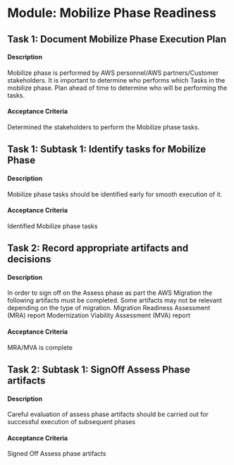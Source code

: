 
# Module: Mobilize Phase Readiness
## Task 1: Document Mobilize Phase Execution Plan
#### Description
Mobilize phase is performed by AWS personnel/AWS partners/Customer stakeholders. It is important to determine who performs which Tasks in the mobilize phase. Plan ahead of time to determine who will be performing the tasks.
#### Acceptance Criteria
Determined the stakeholders to perform the Mobilize phase tasks.
## Task 1: Subtask 1: Identify tasks for Mobilize Phase
#### Description
Mobilize phase tasks should be identified early for smooth execution of it.
#### Acceptance Criteria
Identified Mobilize phase tasks
## Task 2: Record appropriate artifacts and decisions
#### Description
In order to sign off on the Assess phase as part the AWS Migration the following artifacts must be completed. Some artifacts may not be relevant depending on the type of migration. 
Migration Readiness Assessment (MRA) report Modernization Viability Assessment (MVA) report
#### Acceptance Criteria
MRA/MVA is complete
## Task 2: Subtask 1: SignOff Assess Phase artifacts
#### Description
Careful evaluation of assess phase artifacts should be carried out for successful execution of subsequent phases
#### Acceptance Criteria
Signed Off Assess phase artifacts